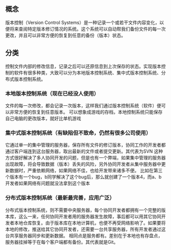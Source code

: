 
## 概念

版本控制（Version Control Systems）是一种记录一个或若干文件内容变化，以便将来查阅特定版本修订情况的系统。这个系统可以自动帮我们备份文件的每一次更改，并且可以非常方便的恢复到任意的备份（版本）状态。

## 分类

控制文件内部的修改信息，记录之后可以还原信息到上次保存的状态。实现版本控制的软件有很多种类，大致可以分为本地版本控制系统、集中式版本控制系统、分布式版本控制系统。

### 本地版本控制系统（现在已经没人使用）

文件的每一次修改，都会记录一次版本，这样我们通过版本控制系统（软件）便可以非常方便的恢复到任意版本。
可以想象成游戏的存档，本地控制系统只能保存自己电脑的更改版本，就好比单机游戏

### 集中式版本控制系统（有缺陷但不致命，仍然有很多公司使用）

它通过单一的集中管理的服务器，保存所有文件的修订版本，协同工作的开发者都通过客户端连到这台服务器，取出最新的文件或者提交更新。其代表为SVN
这种方式很好解决了多人协同开发的问题，但是也有一个弊端，如果集中管理的服务器出现故障，将会导致数据（版本）丢失的风险，另外协同开发者从集中服务器中更新数据时，严重依赖网络，如果网络不佳，也给开发带来诸多不便。
比如在第三个版本有一个bug，b同学解决了这个bug后，那么就创建了一个版本4，而a、b开发者如果网络有问题就没法拿到这个版本

### 分布式版本控制系统（最新最完善，应用广泛）

分布式版本控制系统，则不需要中央服务器，每个协同开发者都拥有一个完整的版本库，这么一来，任何协同开发者用的服务器发生故障，事后都可以用其它协同开发者本地仓库恢复。由于版本库在本地计算机，也便不再受网络影响了。如果要将本地的修改，推送给其它协同开发者，还需要一台共享服务器，所有开发者通过这台共享服务器同步和更新数据。
相同点是服务都有。差别在于本地也有存盘点，服务器挂掉等于在每个客户端都有备份。其代表就是Git。